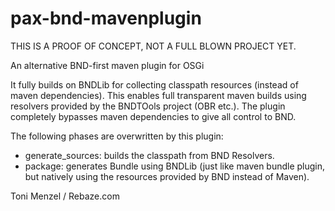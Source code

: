 pax-bnd-mavenplugin
===================

THIS IS A PROOF OF CONCEPT, NOT A FULL BLOWN PROJECT YET.

An alternative BND-first maven plugin for OSGi

It fully builds on BNDLib for collecting classpath resources (instead of maven dependencies).
This enables full transparent maven builds using resolvers provided by the BNDTOols project (OBR etc.).
The plugin completely bypasses maven dependencies to give all control to BND.

The following phases are overwritten by this plugin:
- generate_sources: builds the classpath from BND Resolvers.
- package: generates Bundle using BNDLib (just like maven bundle plugin, but natively using the resources provided by BND instead of Maven).

Toni Menzel / Rebaze.com
